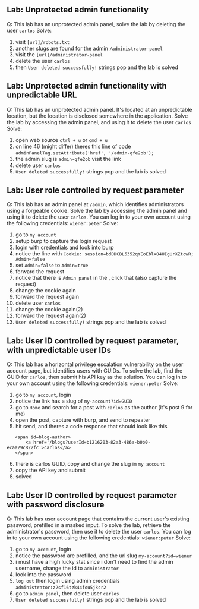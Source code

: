 ## Lab: Unprotected admin functionality
Q: This lab has an unprotected admin panel, solve the lab by deleting the user `carlos`
Solve:
1. visit `[url]/robots.txt`
2. another slugs are found for the admin `/administrator-panel`
3. visit the `[url]/administrator-panel`
4. delete the user `carlos`
5. then `User deleted successfully!` strings pop and the lab is solved

## Lab: Unprotected admin functionality with unpredictable URL
Q: This lab has an unprotected admin panel. It's located at an unpredictable location, but the location is disclosed somewhere in the application. Solve the lab by accessing the admin panel, and using it to delete the user `carlos`
Solve:
1. open web source `ctrl + u` or `cmd + u`
2. on line 46 (might differ) theres this line of code `adminPanelTag.setAttribute('href', '/admin-qfe2ob');`
3. the admin slug is `admin-qfe2ob` visit the link
4. delete user `carlos`
5. `User deleted successfully!` strings pop and the lab is solved

## Lab: User role controlled by request parameter
Q: This lab has an admin panel at `/admin`, which identifies administrators using a forgeable cookie. Solve the lab by accessing the admin panel and using it to delete the user `carlos`. You can log in to your own account using the following credentials: `wiener:peter`
Solve:
1. go to `my account`
2. setup burp to capture the login request
3. login with credentials and look into burp
4. notice the line with `Cookie: session=bdDDCBL5352qYEoEblxO4UIgUrXZtcwR; Admin=false`
5. set `Admin=false` to `Admin=true`
6. forward the request
7. notice that there is `Admin panel` in the , click that (also capture the request)
8. change the cookie again
9. forward the request again
10. delete user `carlos`
11. change the cookie again(2)
12. forward the request again(2)
13. `User deleted successfully!` strings pop and the lab is solved

## Lab: User ID controlled by request parameter, with unpredictable user IDs
Q: This lab has a horizontal privilege escalation vulnerability on the user account page, but identifies users with GUIDs. To solve the lab, find the GUID for `carlos`, then submit his API key as the solution. You can log in to your own account using the following credentials: `wiener:peter`
Solve:
1. go to `my account`, login
2. notice the link has a slug of `my-account?id=GUID`
3. go to `Home` and search for a post with `carlos` as the author (it's post 9 for me)
4. open the post, capture with burp, and send to repeater
5. hit send, and theres a code response that should look like this
```
   <span id=blog-author>
	   <a href='/blogs?userId=b1216203-82a3-486a-b0b0-ecaa29c822fc'>carlos</a>
   </span>
```
6. there is carlos GUID, copy and change the slug in `my account`
7. copy the API key and submit
8. solved

## Lab: User ID controlled by request parameter with password disclosure
Q: This lab has user account page that contains the current user's existing password, prefilled in a masked input. To solve the lab, retrieve the administrator's password, then use it to delete the user `carlos`. You can log in to your own account using the following credentials: `wiener:peter`
Solve:
1. go to `my account`, login
2. notice the password are prefilled, and the url slug `my-account?id=wiener`
3. i must have a high lucky stat since i don't need to find the admin username, change the id to `administrator`
4. look into the password
5. `log out` then login using admin credentials `administrator:z2sf16tzk44fou5jkcr2`
6. go to `admin panel`, then delete user `carlos`
7. `User deleted successfully!` strings pop and the lab is solved